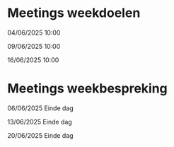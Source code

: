 # Meetings weekdoelen
04/06/2025 10:00

09/06/2025 10:00

16/06/2025 10:00

# Meetings weekbespreking
06/06/2025 Einde dag

13/06/2025 Einde dag

20/06/2025 Einde dag
